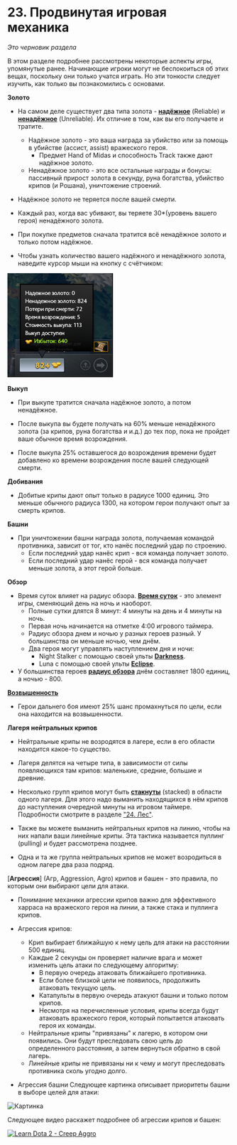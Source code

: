 # 23. Продвинутая игровая механика

*Это черновик раздела*

В этом разделе подробнее рассмотрены некоторые аспекты игры,  упомянутые ранее. Начинающие игроки могут не беспокоиться об этих вещах, поскольку они только учатся играть. Но эти тонкости следует изучить, как только вы познакомились с основами.

**Золото**

* На самом деле существует два типа золота - [**надёжное**](https://dota2-ru.gamepedia.com/%D0%97%D0%BE%D0%BB%D0%BE%D1%82%D0%BE#.D0.9D.D0.B0.D0.B4.D0.B5.D0.B6.D0.BD.D0.BE.D0.B5_.D0.B8_.D0.BD.D0.B5.D0.BD.D0.B0.D0.B4.D0.B5.D0.B6.D0.BD.D0.BE.D0.B5_.D0.B7.D0.BE.D0.BB.D0.BE.D1.82.D0.BE) (Reliable) и [**ненадёжное**](https://dota2-ru.gamepedia.com/%D0%97%D0%BE%D0%BB%D0%BE%D1%82%D0%BE#.D0.9D.D0.B0.D0.B4.D0.B5.D0.B6.D0.BD.D0.BE.D0.B5_.D0.B8_.D0.BD.D0.B5.D0.BD.D0.B0.D0.B4.D0.B5.D0.B6.D0.BD.D0.BE.D0.B5_.D0.B7.D0.BE.D0.BB.D0.BE.D1.82.D0.BE) (Unreliable). Их отличие в том, как вы его получаете и тратите.
    * Надёжное золото - это ваша награда за убийство или за помощь в убийстве (ассист, assist) вражеского героя.
        * Предмет Hand of Midas и способность Track также дают надёжное золото.
    * Ненадёжное золото - это все остальные награды и бонусы: пассивный прирост золота в секунду, руна богатства, убийство крипов (и Рошана), уничтожение строений.

* Надёжное золото не теряется после вашей смерти.

* Каждый раз, когда вас убивают, вы теряете 30*(уровень вашего героя) ненадёжного золота.

* При покупке предметов сначала тратится всё ненадёжное золото и только потом надёжное.

* Чтобы узнать количество вашего надёжного и ненадёжного золота, наведите курсор мыши на кнопку с счётчиком:

![Счётчик золота](images/23.1_gold_counter.png)

**Выкуп**

* При выкупе тратится сначала надёжное золото, а потом ненадёжное.

* После выкупа вы будете получать на 60% меньше ненадёжного золота (за крипов, руна богатства и и.д.) до тех пор, пока не пройдет ваше обычное время возрождения.

* После выкупа 25% оставшегося до возрождения времени будет добавлено ко времени возрождения после вашей следующей смерти.

**Добивания**

* Добитые крипы дают опыт только в радиусе 1000 единиц. Это меньше обычного радиуса 1300, на котором герои получают опыт за смерть крипов.

**Башни**

* При уничтожении башни награда золота, получаемая командой противника, зависит от тог, кто нанёс последний удар по строению.
    * Если последний удар нанёс крип - вся команда получает золото.
    * Если последний удар нанёс герой - вся команда получает меньше золота, а этот герой больше.

**Обзор**

* Время суток влияет на радиус обзора. 
[**Время суток**](https://dota2-ru.gamepedia.com/%D0%92%D1%80%D0%B5%D0%BC%D1%8F_%D1%81%D1%83%D1%82%D0%BE%D0%BA) - это элемент игры, сменяющий день на ночь и наоборот.
    * Полные сутки длятся 8 минут: 4 минуты на день и 4 минуты на ночь.
    * Первая ночь начинается на отметке 4:00 игрового таймера.
    * Радиус обзора днем и ночью у разных героев разный. У большинства он меньше ночью, чем днём.
    * Два героя могут управлять наступлением дня и ночи:
        * Night Stalker с помощью своей ульты [**Darkness**](https://dota2-ru.gamepedia.com/Night_Stalker#Darkness).
        * Luna с помощью своей ульты [**Eclipse**](https://dota2-ru.gamepedia.com/Luna#Eclipse).
* У большинства героев [**радиус обзора**](https://dota2-ru.gamepedia.com/%D0%9E%D0%B1%D0%B7%D0%BE%D1%80#.D0.94.D0.B0.D0.BB.D1.8C.D0.BD.D0.BE.D1.81.D1.82.D1.8C_.D0.BE.D0.B1.D0.B7.D0.BE.D1.80.D0.B0_.D0.B4.D0.BD.D0.B5.D0.BC_.D0.B8_.D0.BD.D0.BE.D1.87.D1.8C.D1.8E) днём составляет 1800 единиц, а ночью - 800.

[**Возвышенность**](https://dota2-ru.gamepedia.com/%D0%9E%D0%B1%D0%B7%D0%BE%D1%80#.D0.92.D0.BE.D0.B7.D0.B2.D1.8B.D1.88.D0.B5.D0.BD.D0.BD.D0.BE.D1.81.D1.82.D1.8C)

* Герои дальнего боя имеют 25% шанс промахнуться по цели, если она находится на возвышенности.

**Лагеря нейтральных крипов**

* Нейтральные крипы не возродятся в лагере, если в его области находится какое-то существо.

* Лагеря делятся на четыре типа, в зависимости от силы появляющихся там крипов: маленькие, средние, большие и древние.

* Несколько групп крипов могут быть [**стакнуты**](https://dota2-ru.gamepedia.com/Creep_Stacking) (stacked) в области одного лагеря. Для этого надо выманить находящихся в нём крипов до наступления очередной минуты на игровом таймере. Подробности смотрите в разделе ["24. Лес"]().

* Также вы можете выманить нейтральных крипов на линию, чтобы на них напали ваши линейные крипы. Эта тактика называется пуллинг (pulling) и будет рассмотрена позднее.

* Одна и та же группа нейтральных крипов не может возродиться в одном лагере два раза подряд.

[**Агрессия**] (Агр, Aggression, Agro) крипов и башен - это правила, по которым они выбирают цели для атаки.

* Понимание механики агрессии крипов важно для эффективного харраса на вражеского героя на линии, а также стака и пуллинга крипов.

* Агрессия крипов:
    * Крип выбирает ближайшую к нему цель для атаки на расстоянии 500 единиц.
    * Каждые 2 секунды он проверяет наличие врага и может изменить цель атаки по следующему алгоритму:
        * В первую очередь атаковать ближайшего противника.
        * Если более близкой цели не появилось, продолжить атаковать текущую цель.
        * Катапульты в первую очередь атакуют башни и только потом крипов.
        * Несмотря на перечисленные условия, крипы всегда будут атаковать вражеского героя, который попытается атаковать героя их команды.
    * Нейтральные крипы "привязаны" к лагерю, в котором они появились. Они будут преследовать свою цель до определенного расстояния, а затем вернуться обратно в свой лагерь.
    * Линейные крипы не привязаны ни к чему и могут преследовать противника сколь угодно долго.

* Агрессия башни
Следующее картинка описывает приоритеты башни в выборе целей для атаки:

![Картинка]()

Следующее видео раскажет подробнее об агрессии крипов и башен:

[![Learn Dota 2 - Creep Aggro](http://img.youtube.com/vi/lOXljong68E/0.jpg)](https://www.youtube.com/watch?v=lOXljong68E)


